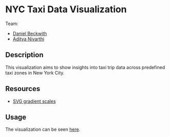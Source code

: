 NYC Taxi Data Visualization
===================================

Team:
* [Daniel Beckwith](https://github.com/dbeckwith)
* [Aditya Nivarthi](https://github.com/SIZMW)

## Description
This visualization aims to show insights into taxi trip data across predefined taxi zones in New York City.

## Resources
* [SVG gradient scales](http://www.visualcinnamon.com/2016/05/smooth-color-legend-d3-svg-gradient.html)

## Usage
The visualization can be seen [here](https://sizmw.github.io/data-vis-final/).
